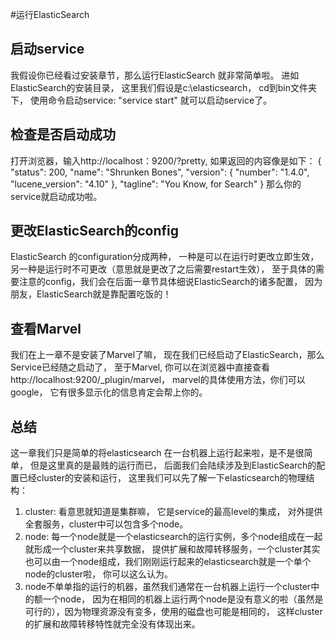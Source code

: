 #运行ElasticSearch

## 启动service
我假设你已经看过安装章节，那么运行ElasticSearch 就非常简单啦。
进如ElasticSearch的安装目录， 这里我们假设是c:\elasticsearch， cd到bin文件夹下， 使用命令启动service: "service start" 就可以启动service了。

## 检查是否启动成功
打开浏览器，输入http://localhost：9200/?pretty, 如果返回的内容像是如下：
  {
     "status": 200,
     "name": "Shrunken Bones",
     "version": {
        "number": "1.4.0",
        "lucene_version": "4.10"
     },
     "tagline": "You Know, for Search"
  }
  那么你的service就启动成功啦。

## 更改ElasticSearch的config
ElasticSearch 的configuration分成两种， 一种是可以在运行时更改立即生效，另一种是运行时不可更改（意思就是更改了之后需要restart生效）， 至于具体的需要注意的config，我们会在后面一章节具体细说ElasticSearch的诸多配置， 因为朋友，ElasticSearch就是靠配置吃饭的！

## 查看Marvel
我们在上一章不是安装了Marvel了嘛， 现在我们已经启动了ElasticSearch，那么Service已经随之启动了， 至于Marvel, 你可以在浏览器中直接查看http://localhost:9200/_plugin/marvel， marvel的具体使用方法，你们可以google， 它有很多显示化的信息肯定会帮上你的。

## 总结
这一章我们只是简单的将elasticsearch 在一台机器上运行起来啦，是不是很简单， 但是这里真的是最贱的运行而已， 后面我们会陆续涉及到ElasticSearch的配置已经cluster的安装和运行， 这里我们可以先了解一下elasticsearch的物理结构：
1. cluster: 看意思就知道是集群嘛， 它是service的最高level的集成， 对外提供全套服务，cluster中可以包含多个node。
2. node: 每一个node就是一个elasticsearch的运行实例，多个node组成在一起就形成一个cluster来共享数据， 提供扩展和故障转移服务，一个cluster其实也可以由一个node组成，我们刚刚运行起来的elasticsearch就是一个单个node的cluster啦， 你可以这么认为。
3. node不单单指的运行的机器，虽然我们通常在一台机器上运行一个cluster中的额一个node， 因为在相同的机器上运行两个node是没有意义的啦（虽然是可行的），因为物理资源没有变多，使用的磁盘也可能是相同的， 这样cluster的扩展和故障转移特性就完全没有体现出来。

